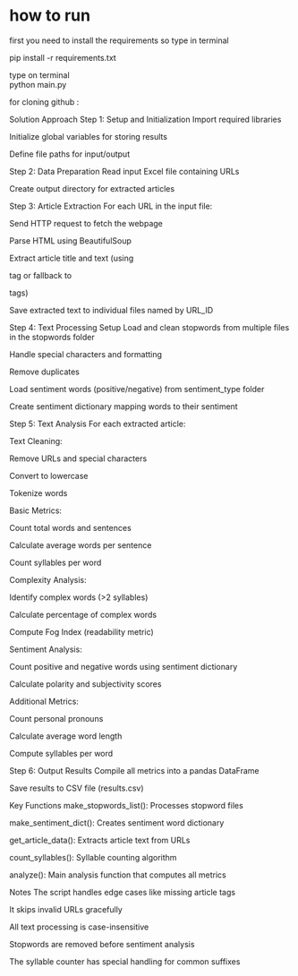# how to run 
first you need to install the requirements so type in terminal

pip install -r requirements.txt

type on terminal  
python main.py

for cloning github  :


Solution Approach
Step 1: Setup and Initialization
Import required libraries

Initialize global variables for storing results

Define file paths for input/output

Step 2: Data Preparation
Read input Excel file containing URLs

Create output directory for extracted articles

Step 3: Article Extraction
For each URL in the input file:

Send HTTP request to fetch the webpage

Parse HTML using BeautifulSoup

Extract article title and text (using <article> tag or fallback to <p> tags)

Save extracted text to individual files named by URL_ID

Step 4: Text Processing Setup
Load and clean stopwords from multiple files in the stopwords folder

Handle special characters and formatting

Remove duplicates

Load sentiment words (positive/negative) from sentiment_type folder

Create sentiment dictionary mapping words to their sentiment

Step 5: Text Analysis
For each extracted article:

Text Cleaning:

Remove URLs and special characters

Convert to lowercase

Tokenize words

Basic Metrics:

Count total words and sentences

Calculate average words per sentence

Count syllables per word

Complexity Analysis:

Identify complex words (>2 syllables)

Calculate percentage of complex words

Compute Fog Index (readability metric)

Sentiment Analysis:

Count positive and negative words using sentiment dictionary

Calculate polarity and subjectivity scores

Additional Metrics:

Count personal pronouns

Calculate average word length

Compute syllables per word

Step 6: Output Results
Compile all metrics into a pandas DataFrame

Save results to CSV file (results.csv)

Key Functions
make_stopwords_list(): Processes stopword files

make_sentiment_dict(): Creates sentiment word dictionary

get_article_data(): Extracts article text from URLs

count_syllables(): Syllable counting algorithm

analyze(): Main analysis function that computes all metrics

Notes
The script handles edge cases like missing article tags

It skips invalid URLs gracefully

All text processing is case-insensitive

Stopwords are removed before sentiment analysis

The syllable counter has special handling for common suffixes
